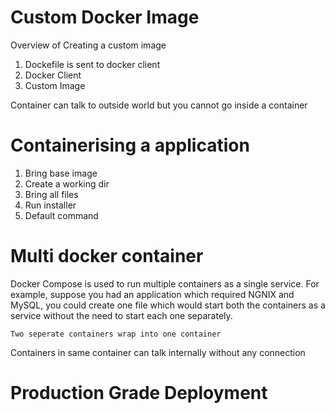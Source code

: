 # Custom Docker Image

Overview of Creating a custom image

1. Dockefile is sent to docker client
2. Docker Client
3. Custom Image

Container can talk to outside world but you cannot go inside a container

# Containerising a application

1. Bring base image
2. Create a working dir
3. Bring all files
4. Run installer
5. Default command

# Multi docker container

Docker Compose is used to run multiple containers as a single service. For example, suppose you had an application which required NGNIX and MySQL, you could create one file which would start both the containers as a service without the need to start each one separately.

`Two seperate containers wrap into one container`

Containers in same container can talk internally without any connection

# Production Grade Deployment
